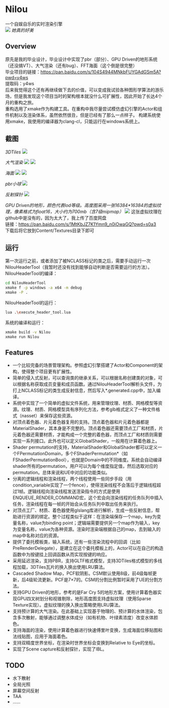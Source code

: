 # Nilou
一个自娱自乐的实时渲染引擎  
![](figures/nilou.png)
_她真的好美_
## Overview

原先是我的毕业设计，毕业设计中实现了pbr（部分）、GPU Driven的地形系统（还没搞VT）、大气渲染（还有bug）、FFT海面（这个倒是很完整）  
毕业项目的链接：https://pan.baidu.com/s/104S4944MNkbFUYGAdGSm5A?pwd=y4ws  
提取码：y4ws  
后来我觉得这个还有再继续做下去的价值，可以变成我试验各种图形学算法的游乐场，但是我发现这个项目当时的架构根本就没什么可扩展性，因此开始了长达4个月的重构之旅。  
重构选用了xmake作为构建工具。在重构中我尽量尝试模仿虚幻引擎的Actor和组件机制以及渲染体系，虽然依然很丑，但是已经有了那么一点样子。
构建系统使用xmake，我使用的编译器为clang-cl，只能运行在windows系统上。  
## 截图
_3DTiles_
![](figures/3dtiles.png)
  
_大气渲染_
![](figures/atmosphere1.png)
![](figures/atmosphere2.png)
  
_海面_
![](figures/ocean1.png)
![](figures/ocean2.png)
  
_pbr小球_
![](figures/pbr.png)
  
_反射探针_
![](figures/ibl_and_shadow.png)
  
_GPU Driven的地形，颜色代表lod等级。高度图采用一张16384*16384的虚拟纹理，像素格式为float16，大小约为700mb（含7级mipmap）_
![](figures/virtual_heightfield.png)
这张虚拟纹理在github中是没有的，因为太大了，我上传了百度网盘  
链接：https://pan.baidu.com/s/1MtKbJZ7K1Ymn9_n0iOwaGQ?pwd=s0a3  
下载后将它放到Content/Textures目录下即可
  
## 运行
第一次运行之前，或者添加了被NCLASS标记的类之后，需要手动运行一次NilouHeaderTool（我暂时还没有找到能够自动判断是否需要运行的方法）。  
NilouHeaderTool的编译：
```sh
cd NilouHeaderTool
xmake f -p windows -a x64 -m debug
xmake -P .
```
NilouHeaderTool的运行：
```sh
lua .\execute_header_tool.lua
```
系统的编译和运行：
```sh
xmake build -v Nilou  
xmake run Nilou
```
## Features
- 一个比较完备的场景管理架构。参照虚幻引擎搭建了Actor和Component的架构，使得整个项目更有扩展性。
- 简单的侵入式反射，可以查询类的继承关系，可以根据名称创建类的对象，可以根据名称获取成员变量和成员函数。通过NilouHeaderTool解析头文件，为打上NCLASS标记的类生成反射信息，然后写入*.generated.cpp中，加入编译。
- 系统中实现了一个简单的虚拟文件系统，用来管理纹理、材质、网格模型等资源。纹理、材质、网格模型具有序列化方法，参考glb格式定义了一种文件格式（nasset）来保存这些资源。
- 对顶点着色器、片元着色器复用的支持。顶点着色器和片元着色器都是MaterialShader，其本身是不完整的。顶点着色器还需要顶点工厂和材质，片元着色器还需要材质，才能构成一个完整的着色器，而顶点工厂和材质则需要实现一系列接口。此外也可以定义GlobalShader，一般用在计算着色器上。
- Shader permutation的支持，MaterialShader和GlobalShader都可以定义一个FPermutationDomain，多个FShaderPermutation*（如FShaderPermutationBool），也就是Domain中的不同维度。系统会自动编译shader所有的permutation，用户可以为每个维度指定值，然后选取对应的permutation。总体来说和UE中对应的功能类似。
- 分离的逻辑线程和渲染线程，两个线程使用一些同步手段（用condition_variable实现了一个fence），使得渲染线程不会落后于逻辑线程超过1帧。逻辑线程向渲染线程发送渲染指令的方式是使用ENQUEUE_RENDER_COMMAND宏，这个宏会向渲染线程的任务队列中插入任务，渲染线程在每一帧的开始会从任务队列中取出任务来执行。
- 对顶点工厂、材质、着色器使用glslang库进行解析，生成一些反射信息，帮助进行资源的绑定。整个过程类似于这样：在渲染端保存一个map，key为变量名称，value为binding point；逻辑端需要提供另一个map作为输入，key为变量名称，value为各种资源。渲染时渲染端根据自己的map，去到输入的map中名称对应的资源。
- 提供了委托模板类，输入系统，还有一些渲染流程中的回调（比如PreRenderDelegate），是建立在这个委托模板上的，Actor可以在自己的构造函数中为按键挂上回调函数从而实现按键的响应。
- 采用延迟渲染，支持PBR，支持GLTF格式模型，支持3DTiles格式模型的多线程加载，3DTiles瓦片的换入换出使用LRU算法。
- Cascaded Shadow Map，PCF软阴影。CSM默认使用8级，前4级每帧更新，后4级轮流更新。PCF是7×7的。CSM的分割比例暂时采用了UE的分割方法。
- 支持GPU Driven的地形，参考的是Far Cry 5的地形方案，使用计算着色器实现GPU四叉树划分和视锥剔除，地形高度图支持虚拟纹理（使用Sparse Texture实现）。虚拟纹理的换入换出策略使用LRU算法。
- 支持预计算的大气渲染。在此基础上实现基于物理的、预计算的水体渲染，包含多次散射，能够通过调整水体成分（如有机物、叶绿素浓度）改变水体颜色。
- 支持海面的渲染，使用计算着色器进行快速傅里叶变换，生成海面位移贴图和法线贴图，应用于海面着色。
- 支持双精度世界坐标，在渲染时世界坐标会变换到Relative to Eye的坐标。
- 实现了Scene capture和反射探针，实现了IBL。
## TODO
- 水下散射
- 全局光照
- 屏幕空间反射
- TAA
- ......